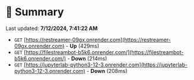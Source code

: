 # 📖 Summary
Last updated: **7/12/2024, 7:41:22 AM**

- `GET` [https://restreamer-09gx.onrender.com](https://restreamer-09gx.onrender.com) - **Up** (429ms)
- `GET` [https://filestreambot-b5k6.onrender.com/](https://filestreambot-b5k6.onrender.com/) - **Down** (214ms)
- `GET` [https://jupyterlab-python3-12-3.onrender.com](https://jupyterlab-python3-12-3.onrender.com) - **Down** (208ms)
